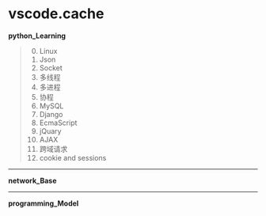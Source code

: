 # vscode.cache
**python_Learning**

> 0. Linux
> 1. Json
> 2. Socket
> 3. 多线程
> 4. 多进程
> 5. 协程
> 6. MySQL
> 7. Django
> 8. EcmaScript
> 9. jQuary
> 10. AJAX
> 11. 跨域请求
> 12. cookie and sessions

***
**network_Base**
***
**programming_Model**